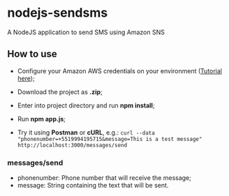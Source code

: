 # nodejs-sendsms
A NodeJS application to send SMS using Amazon SNS

## How to use

- Configure your Amazon AWS credentials on your environment ([Tutorial here](https://docs.aws.amazon.com/sdk-for-javascript/v2/developer-guide/loading-node-credentials-shared.html));
- Download the project as **.zip**;
- Enter into project directory and run **npm install**;
- Run **npm app.js**;

- Try it using **Postman** or **cURL**, e.g.: `curl --data "phonenumber=+5519994195715&message=This is a test message" http://localhost:3000/messages/send`

### messages/send
- phonenumber: Phone number that will receive the message;
- message: String containing the text that will be sent.
